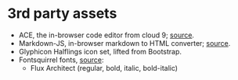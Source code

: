 3rd party assets
================

- ACE, the in-browser code editor from cloud 9; [source](http://ace.c9.io/).
- Markdown-JS, in-browser markdown to HTML converter; [source](https://github.com/evilstreak/markdown-js).
- Glyphicon Halflings icon set, lifted from Bootstrap.
- Fontsquirrel fonts, [source](http://www.fontsquirrel.com/):
  - Flux Architect (regular, bold, italic, bold-italic)
